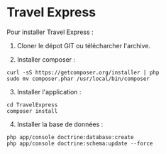 Travel Express
========================

Pour installer Travel Express :

1. Cloner le dépot GIT ou télécharcher l'archive.

2. Installer composer :
```
curl -sS https://getcomposer.org/installer | php
sudo mv composer.phar /usr/local/bin/composer
```

3. Installer l'application :
```
cd TravelExpress
composer install
```

4. Installer la base de données :
```
php app/console doctrine:database:create
php app/console doctrine:schema:update --force
```
